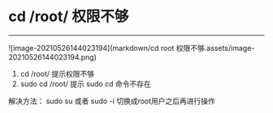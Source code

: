 # cd /root/ 权限不够

---

![image-20210526144023194](markdown/cd root 权限不够.assets/image-20210526144023194.png)

1.  cd /root/ 提示权限不够
2.  sudo cd /root/ 提示 sudo cd 命令不存在

解决方法： sudo su 或者 sudo -i 切换成root用户之后再进行操作